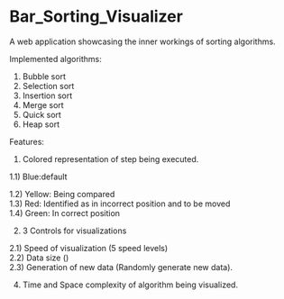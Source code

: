 # Bar_Sorting_Visualizer
A web application showcasing the inner workings of sorting algorithms.

Implemented algorithms:
1) Bubble sort
2) Selection sort
3) Insertion sort
4) Merge sort
5) Quick sort
6) Heap sort

Features:

1) Colored representation of step being executed.

  1.1) Blue:default 
  
  1.2) Yellow: Being compared  
  1.3) Red: Identified as in incorrect position and to be moved  
  1.4) Green: In correct position
  
2) 3 Controls for visualizations

  2.1) Speed of visualization (5 speed levels)  
  2.2) Data size ()  
  2.3) Generation of new data (Randomly generate new data).
  
4) Time and Space complexity of algorithm being visualized.



